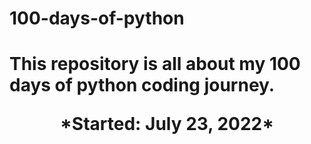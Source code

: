 # 100-days-of-python
<h1 align='center">100 Days Of Code</h1>
<p align='center'>This repository is all about my 100 days of python coding journey.</p>
<p align='center'>*Started: July 23, 2022*</p>

